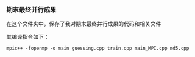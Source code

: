 ### 期末最终并行成果
在这个文件夹中，保存了我对期末最终并行成果的代码和相关文件

其编译指令如下：
```
mpic++ -fopenmp -o main guessing.cpp train.cpp main_MPI.cpp md5.cpp
```
